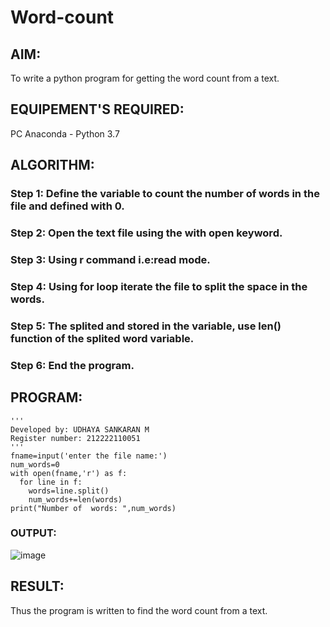# Word-count
## AIM:
To write a python program for getting the word count from a text.
## EQUIPEMENT'S REQUIRED: 
PC
Anaconda - Python 3.7
## ALGORITHM: 

### Step 1: Define the variable to count the number of words in the file and defined with 0.

### Step 2:  Open the text file using the with open keyword.
 
### Step 3: Using r command i.e:read mode.

### Step 4: Using for loop iterate the file to split the space in the words.

### Step 5: The splited and stored in the variable, use len() function of the splited word variable.

### Step 6: End the program.

## PROGRAM:
```
'''
Developed by: UDHAYA SANKARAN M
Register number: 212222110051
'''
fname=input('enter the file name:')
num_words=0
with open(fname,'r') as f:
  for line in f:
    words=line.split()
    num_words+=len(words)
print("Number of  words: ",num_words)
```
### OUTPUT:
![image](https://github.com/Udhayasankaran04/Word-count/assets/119393933/933484a1-664b-479e-a83b-cc297973172e)

## RESULT:
Thus the program is written to find the word count from a text.
